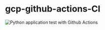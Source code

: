 # gcp-github-actions-CI

![Python application test with Github Actions](https://github.com/ehuang93/gcp-github-actions-CI/workflows/Python%20application%20test%20with%20Github%20Actions/badge.svg)
